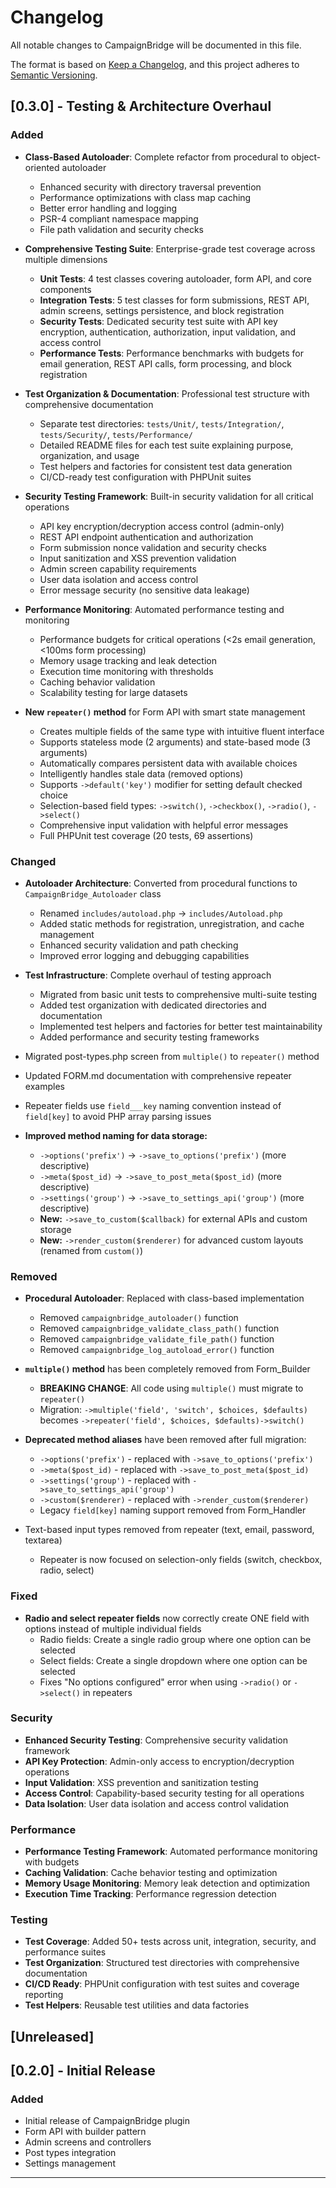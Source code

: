 # Changelog

All notable changes to CampaignBridge will be documented in this file.

The format is based on [Keep a Changelog](https://keepachangelog.com/en/1.0.0/),
and this project adheres to [Semantic Versioning](https://semver.org/spec/v2.0.0.html).

## [0.3.0] - Testing & Architecture Overhaul

### Added
- **Class-Based Autoloader**: Complete refactor from procedural to object-oriented autoloader
  - Enhanced security with directory traversal prevention
  - Performance optimizations with class map caching
  - Better error handling and logging
  - PSR-4 compliant namespace mapping
  - File path validation and security checks

- **Comprehensive Testing Suite**: Enterprise-grade test coverage across multiple dimensions
  - **Unit Tests**: 4 test classes covering autoloader, form API, and core components
  - **Integration Tests**: 5 test classes for form submissions, REST API, admin screens, settings persistence, and block registration
  - **Security Tests**: Dedicated security test suite with API key encryption, authentication, authorization, input validation, and access control
  - **Performance Tests**: Performance benchmarks with budgets for email generation, REST API calls, form processing, and block registration

- **Test Organization & Documentation**: Professional test structure with comprehensive documentation
  - Separate test directories: `tests/Unit/`, `tests/Integration/`, `tests/Security/`, `tests/Performance/`
  - Detailed README files for each test suite explaining purpose, organization, and usage
  - Test helpers and factories for consistent test data generation
  - CI/CD-ready test configuration with PHPUnit suites

- **Security Testing Framework**: Built-in security validation for all critical operations
  - API key encryption/decryption access control (admin-only)
  - REST API endpoint authentication and authorization
  - Form submission nonce validation and security checks
  - Input sanitization and XSS prevention validation
  - Admin screen capability requirements
  - User data isolation and access control
  - Error message security (no sensitive data leakage)

- **Performance Monitoring**: Automated performance testing and monitoring
  - Performance budgets for critical operations (<2s email generation, <100ms form processing)
  - Memory usage tracking and leak detection
  - Execution time monitoring with thresholds
  - Caching behavior validation
  - Scalability testing for large datasets

- **New `repeater()` method** for Form API with smart state management
  - Creates multiple fields of the same type with intuitive fluent interface
  - Supports stateless mode (2 arguments) and state-based mode (3 arguments)
  - Automatically compares persistent data with available choices
  - Intelligently handles stale data (removed options)
  - Supports `->default('key')` modifier for setting default checked choice
  - Selection-based field types: `->switch()`, `->checkbox()`, `->radio()`, `->select()`
  - Comprehensive input validation with helpful error messages
  - Full PHPUnit test coverage (20 tests, 69 assertions)

### Changed
- **Autoloader Architecture**: Converted from procedural functions to `CampaignBridge_Autoloader` class
  - Renamed `includes/autoload.php` → `includes/Autoload.php`
  - Added static methods for registration, unregistration, and cache management
  - Enhanced security validation and path checking
  - Improved error logging and debugging capabilities

- **Test Infrastructure**: Complete overhaul of testing approach
  - Migrated from basic unit tests to comprehensive multi-suite testing
  - Added test organization with dedicated directories and documentation
  - Implemented test helpers and factories for better test maintainability
  - Added performance and security testing frameworks

- Migrated post-types.php screen from `multiple()` to `repeater()` method
- Updated FORM.md documentation with comprehensive repeater examples
- Repeater fields use `field___key` naming convention instead of `field[key]` to avoid PHP array parsing issues
- **Improved method naming for data storage:**
  - `->options('prefix')` → `->save_to_options('prefix')` (more descriptive)
  - `->meta($post_id)` → `->save_to_post_meta($post_id)` (more descriptive)
  - `->settings('group')` → `->save_to_settings_api('group')` (more descriptive)
  - **New:** `->save_to_custom($callback)` for external APIs and custom storage
  - **New:** `->render_custom($renderer)` for advanced custom layouts (renamed from `custom()`)

### Removed
- **Procedural Autoloader**: Replaced with class-based implementation
  - Removed `campaignbridge_autoloader()` function
  - Removed `campaignbridge_validate_class_path()` function
  - Removed `campaignbridge_validate_file_path()` function
  - Removed `campaignbridge_log_autoload_error()` function

- **`multiple()` method** has been completely removed from Form_Builder
  - **BREAKING CHANGE**: All code using `multiple()` must migrate to `repeater()`
  - Migration: `->multiple('field', 'switch', $choices, $defaults)` becomes `->repeater('field', $choices, $defaults)->switch()`
- **Deprecated method aliases** have been removed after full migration:
  - `->options('prefix')` - replaced with `->save_to_options('prefix')`
  - `->meta($post_id)` - replaced with `->save_to_post_meta($post_id)`
  - `->settings('group')` - replaced with `->save_to_settings_api('group')`
  - `->custom($renderer)` - replaced with `->render_custom($renderer)`
  - Legacy `field[key]` naming support removed from Form_Handler
- Text-based input types removed from repeater (text, email, password, textarea)
  - Repeater is now focused on selection-only fields (switch, checkbox, radio, select)

### Fixed
- **Radio and select repeater fields** now correctly create ONE field with options instead of multiple individual fields
  - Radio fields: Create a single radio group where one option can be selected
  - Select fields: Create a single dropdown where one option can be selected
  - Fixes "No options configured" error when using `->radio()` or `->select()` in repeaters

### Security
- **Enhanced Security Testing**: Comprehensive security validation framework
- **API Key Protection**: Admin-only access to encryption/decryption operations
- **Input Validation**: XSS prevention and sanitization testing
- **Access Control**: Capability-based security testing for all operations
- **Data Isolation**: User data isolation and access control validation

### Performance
- **Performance Testing Framework**: Automated performance monitoring with budgets
- **Caching Validation**: Cache behavior testing and optimization
- **Memory Usage Monitoring**: Memory leak detection and optimization
- **Execution Time Tracking**: Performance regression detection

### Testing
- **Test Coverage**: Added 50+ tests across unit, integration, security, and performance suites
- **Test Organization**: Structured test directories with comprehensive documentation
- **CI/CD Ready**: PHPUnit configuration with test suites and coverage reporting
- **Test Helpers**: Reusable test utilities and data factories

## [Unreleased]

## [0.2.0] - Initial Release

### Added
- Initial release of CampaignBridge plugin
- Form API with builder pattern
- Admin screens and controllers
- Post types integration
- Settings management

---

